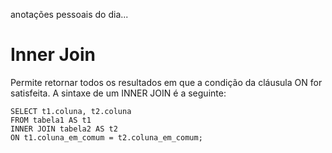 anotações pessoais do dia...

# Inner Join

Permite retornar todos os resultados em que a condição da cláusula ON for satisfeita. A sintaxe de um INNER JOIN é a seguinte:
```
SELECT t1.coluna, t2.coluna
FROM tabela1 AS t1
INNER JOIN tabela2 AS t2
ON t1.coluna_em_comum = t2.coluna_em_comum;
```
